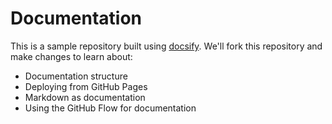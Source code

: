 # Documentation

This is a sample repository built using [docsify](https://docsify.js.org/). We'll fork this repository and make changes to learn about:
- Documentation structure
- Deploying from GitHub Pages
- Markdown as documentation
- Using the GitHub Flow for documentation
